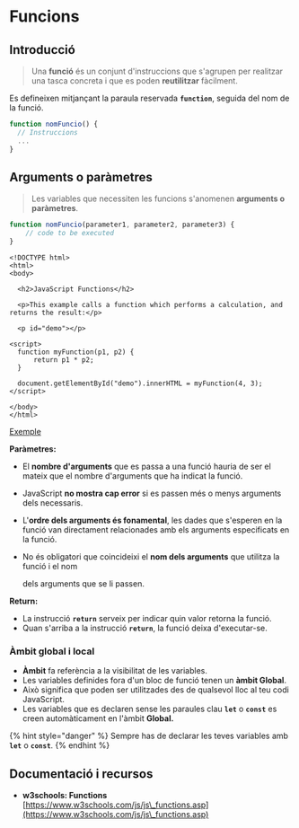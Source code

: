 # Funcions

## Introducció

> Una **funció** és un conjunt d'instruccions que s'agrupen per realitzar una tasca concreta i que es poden **reutilitzar** fàcilment.

Es defineixen mitjançant la paraula reservada **`function`**, seguida del nom de la funció.

```javascript
function nomFuncio() {
  // Instruccions
  ...
}
```

## Arguments o paràmetres

> Les variables que necessiten les funcions s'anomenen **arguments o paràmetres**.

```javascript
function nomFuncio(parameter1, parameter2, parameter3) {
    // code to be executed
}
```

```markup
<!DOCTYPE html>
<html>
<body>

  <h2>JavaScript Functions</h2>

  <p>This example calls a function which performs a calculation, and returns the result:</p>

  <p id="demo"></p>

<script>
  function myFunction(p1, p2) {
      return p1 * p2;
  }

  document.getElementById("demo").innerHTML = myFunction(4, 3);
</script>

</body>
</html>
```

[Exemple](https://www.w3schools.com/js/tryit.asp?filename=tryjs\_functions)

**Paràmetres:**

* El **nombre d'arguments** que es passa a una funció hauria de ser el mateix que el nombre d'arguments que ha indicat la funció.&#x20;
* JavaScript **no mostra cap error** si es passen més o menys arguments dels necessaris.&#x20;
* L'**ordre dels arguments és fonamental**, les dades que s'esperen en la funció van directament relacionades amb els arguments especificats en la funció.&#x20;
*   No és obligatori que coincideixi el **nom dels arguments** que utilitza la funció i el nom&#x20;

    dels arguments que se li passen.

**Return:**

* La instrucció **`return`** serveix per indicar quin valor retorna la funció.
* Quan s'arriba a la instrucció **`return`**, la funció deixa d'executar-se.

### Àmbit global i local

* **Àmbit** fa referència a la visibilitat de les variables.&#x20;
* Les variables definides fora d'un bloc de funció tenen un **àmbit Global**.&#x20;
* Això significa que poden ser utilitzades des de qualsevol lloc al teu codi JavaScript.
* Les variables que es declaren sense les paraules clau **`let`** o **`const`** es creen automàticament en l'àmbit **Global.**

{% hint style="danger" %}
Sempre has de declarar les teves variables amb **`let`** o **`const`**.
{% endhint %}

## Documentació i recursos

* **w3schools: Functions** [https://www.w3schools.com/js/js\_functions.asp](https://www.w3schools.com/js/js\_functions.asp)
